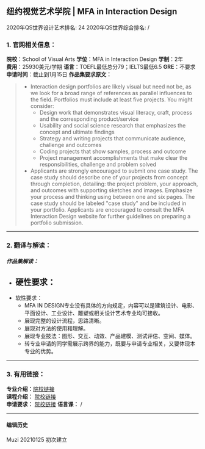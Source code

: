 ## 纽约视觉艺术学院 | MFA in Interaction Design

2020年QS世界设计艺术排名: 24
2020年QS世界综合排名: /  

### 1. 官网相关信息：

**院校**：School of Visual Arts
**学位**：MFA in Interaction Design
**学制**：2年  
**费用**：25930美元/学期
**语言**：TOEFL最低总分79；IELTS最低6.5
**GRE**：不要求
**申请时间**：截止到1月15日
**作品集要求原文：**   

> - Interaction design portfolios are likely visual but need not be, as we look for a broad range of references as parallel influences to the field. Portfolios must include at least five projects. You might consider:
>   - Design work that demonstrates visual literacy, craft, process and the corresponding product/service
>   - Usability and social science research that emphasizes the concept and ultimate findings
>   - Strategy and writing projects that communicate audience, challenge and outcomes
>   - Coding projects that show samples, process and outcome
>   - Project management accomplishments that make clear the responsibilities, challenge and problem solved
> - Applicants are strongly encouraged to submit one case study. The case study should describe one of your projects from concept through completion, detailing: the project problem, your approach, and outcomes with supporting sketches and images. Emphasize your process and thinking using between one and six pages. The case study should be labeled "case study" and be included in your portfolio.
Applicants are encouraged to consult the MFA Interaction Design website for further guidelines on preparing a portfolio submission.


---

### 2. 翻译与解读：

##### 作品集解读：
- 硬性要求：
  -
- 软性要求：
  - MFA IN DESIGN专业没有具体的方向规定，内容可以是建筑设计、电影、平面设计、工业设计、雕塑或相关设计艺术专业均可接收。
  - 展现完整的设计流程，思路清晰。
  - 展现对方法的使用和理解。
  - 展现专业技法：图形、交互、动效、产品建模、测试评估、空间、媒体。
  - 转专业申请的同学需展示跨界的能力，既要与申请专业相关，又要体现本专业的优势。




---


### 3. 有用链接：

**专业介绍：**[院校链接](https://sva.edu/academics/graduate/mfa-interaction-design)  
**课程介绍：** [院校链接](http://www.sva.edu/graduate/mfa-interaction-design/curriculum)  
**申请要求：** [院校链接](https://sva.edu/admissions/how-to-apply/graduate-application-requirements/interaction-design)
**语言课：** /

---


#### 编辑历史
Muzi 20210125 初次建立

